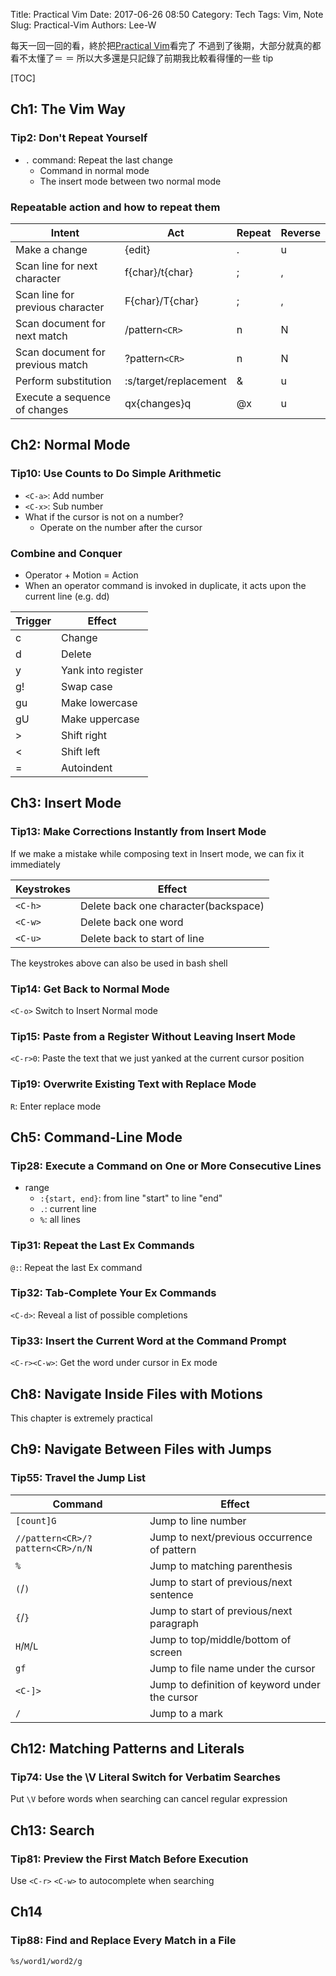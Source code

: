 Title: Practical Vim
Date: 2017-06-26 08:50
Category: Tech
Tags: Vim, Note
Slug: Practical-Vim
Authors: Lee-W

每天一回一回的看，終於把[Practical Vim](https://pragprog.com/book/dnvim/practical-vim)看完了
不過到了後期，大部分就真的都看不太懂了＝ ＝
所以大多還是只記錄了前期我比較看得懂的一些 tip

<!--more-->

[TOC]

## Ch1: The Vim Way

### Tip2: Don't Repeat Yourself

* `.` command: Repeat the last change
    * Command in normal mode
    * The insert mode between two normal mode

### Repeatable action and how to repeat them

| Intent | Act | Repeat | Reverse |
|---|---|---|---|
| Make a change | {edit} | . | u |
| Scan line for next character | f{char}/t{char} | ; | , |
| Scan line for previous character | F{char}/T{char} | ; | , |
| Scan document for next match | /pattern`<CR>` | n | N |
| Scan document for previous match | ?pattern`<CR>` | n | N |
| Perform substitution |:s/target/replacement | & | u |
| Execute a sequence of changes | qx{changes}q | @x| u |

## Ch2: Normal Mode

### Tip10: Use Counts to Do Simple Arithmetic

* `<C-a>`: Add number
* `<C-x>`: Sub number
* What if the cursor is not on a number?
    * Operate on the number after the cursor

### Combine and Conquer

* Operator + Motion = Action
* When an operator command is invoked in duplicate, it acts upon the current line (e.g. dd)

|Trigger|Effect|
|---|---|
|c|Change|
|d|Delete|
|y|Yank into register|
|g!|Swap case|
|gu|Make lowercase|
|gU|Make uppercase|
|>|Shift right|
|<|Shift left|
|=|Autoindent|

## Ch3: Insert Mode

### Tip13: Make Corrections Instantly from Insert Mode

If we make a mistake while composing text in Insert mode, we can fix it immediately

|Keystrokes|Effect|
|---|---|
|`<C-h>`|Delete back one character(backspace)|
|`<C-w>`|Delete back one word|
|`<C-u>`|Delete back to start of line|

The keystrokes above can also be used in bash shell

### Tip14: Get Back to Normal Mode

`<C-o>` Switch to Insert Normal mode

### Tip15: Paste from a Register Without Leaving Insert Mode

`<C-r>0`: Paste the text that we just yanked at the current cursor position

### Tip19: Overwrite Existing Text with Replace Mode

`R`: Enter replace mode

## Ch5: Command-Line Mode

### Tip28: Execute a Command on One or More Consecutive Lines

* range
    * `:{start, end}`: from line "start" to line "end"
    * `.`: current line
    * `%`: all lines

### Tip31: Repeat the Last Ex Commands

`@:`: Repeat the last Ex command

### Tip32: Tab-Complete Your Ex Commands

`<C-d>`: Reveal a list of possible completions

### Tip33: Insert the Current Word at the Command Prompt

`<C-r><C-w>`: Get the word under cursor in Ex mode

## Ch8: Navigate Inside Files with Motions

This chapter is extremely practical

## Ch9: Navigate Between Files with Jumps

### Tip55: Travel the Jump List

|Command|Effect|
|---|---|
|`[count]G`|Jump to line number|
|`//pattern<CR>/?pattern<CR>/n/N`|Jump to next/previous occurrence of pattern|
|`%`|Jump to matching parenthesis|
|`(`/`)`|Jump to start of previous/next sentence|
|`{`/`}`|Jump to start of previous/next paragraph|
|`H`/`M`/`L`|Jump to top/middle/bottom of screen|
|`gf`|Jump to file name under the cursor|
|`<C-]>`|Jump to definition of keyword under the cursor |
|`/`|Jump to a mark|

## Ch12: Matching Patterns and Literals

### Tip74: Use the \V Literal Switch for Verbatim Searches

Put `\V` before words when searching can cancel regular expression

## Ch13: Search

### Tip81: Preview the First Match Before Execution

Use `<C-r>` `<C-w>` to autocomplete when searching

## Ch14

### Tip88: Find and Replace Every Match in a File

`%s/word1/word2/g`
